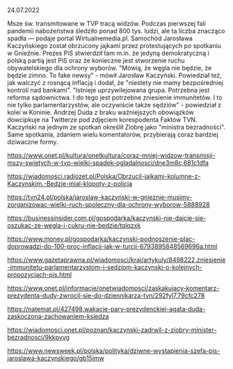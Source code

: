 24.07.2022

Msze św. transmitowane w TVP tracą widzów. Podczas pierwszej fali pandemii nabożeństwa śledziło ponad 800 tys. ludzi, ale ta liczba znacząco spadła — podaje portal Wirtualnemedia.pl. Samochód Jarosława Kaczyńskiego został obrzucony jajkami przez protestujących po spotkaniu w Gnieźnie. Prezes PiS stwierdził tam m.in. że jedyną demokratyczną i polską partią jest PiS oraz że konieczne jest stworzenie ruchu obywatelskiego dla ochrony wyborów. "Mówią, że węgla nie będzie, że będzie zimno. To fake newsy" - mówił Jarosław Kaczyński. Powiedział też, jak walczyć z rosnącą inflacją i dodał, że "niestety nie mamy bezpośredniej kontroli nad bankami". "Istnieje uprzywilejowana grupa. Potrzebna jest reforma sądownictwa. I do tego jest potrzebne zniesienie immunitetów. I to nie tylko parlamentarzystów, ale oczywiście także sędziów" - powiedział z kolei w Koninie. Andrzej Duda z braku ważniejszych obowiązków dowcipkuje na Twitterze pod zdjęciem korespodenta Faktów TVN. Kaczyński na jednym ze spotkań określił Ziobrę jako "ministra bezradności". Same spotkania, zdaniem wielu komentatorów, przybierają coraz bardziej dziwaczne formy.

https://www.onet.pl/kultura/onetkultura/coraz-mniej-widzow-transmisji-mszy-swietych-w-tvp-wielki-spadek-ogladalnosci/dne3m8c,681c1dfa

https://wiadomosci.radiozet.pl/Polska/Obrzucil-jajkami-kolumne-z-Kaczynskim.-Bedzie-mial-klopoty-z-policja

https://tvn24.pl/polska/jaroslaw-kaczynski-w-gnieznie-musimy-zorganizowac-wielki-ruch-spoleczny-dla-ochrony-wyborow-5888928

https://businessinsider.com.pl/gospodarka/kaczynski-nie-dajcie-sie-oszukac-ze-wegla-i-cukru-nie-bedzie/tqlqzxk

https://www.money.pl/gospodarka/kaczynski-podnoszenie-plac-doprowadzi-do-100-proc-inflacji-jak-w-turcji-6793895848569696a.html

https://www.gazetaprawna.pl/wiadomosci/kraj/artykuly/8498222,zniesienie-immunitetu-parlamentarzystom-i-sedziom-kaczynski-o-kolejnych-propozycjach-pis.html

https://www.onet.pl/informacje/onetwiadomosci/zaskakujacy-komentarz-prezydenta-dudy-zwrocil-sie-do-dziennikarza-tvn/292fyl7,79cfc278

https://natemat.pl/427498,wakacje-pary-prezydenckiej-agata-duda-zaskoczona-zachowaniem-ksiedza

https://wiadomosci.onet.pl/poznan/kaczynski-zadrwil-z-ziobry-minister-bezradnosci/9kkpvvg

https://www.newsweek.pl/polska/polityka/dziwne-wystapienia-szefa-pis-jaroslawa-kaczynskiego/gb15jmw